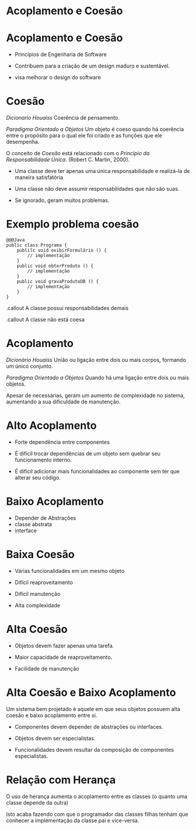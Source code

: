 <!SLIDE section center>
# Acoplamento e Coesão


<!SLIDE>
# Acoplamento e Coesão

* Princípios de Engenharia de Software

* Contribuem para a criação de um design maduro e sustentável.

* visa melhorar o design do software


<!SLIDE>
# Coesão

_Dicionario Houaiss_
Coerência de pensamento.

_Paradigma Orientado a Objetos_
Um objeto é coeso quando há coerência entre o propósito para o qual ele foi criado e as funções que ele desempenha.

O conceito de _Coesão_ está relacionado com o _Princípio da Responsabilidade Única_. 
(Robert C. Martin, 2000).

* Uma classe deve ter apenas  uma única responsabilidade e realizá-la de maneira satisfatória

* Uma classe não deve assumir responsabilidades que não são suas.

* Se ignorado, geram muitos problemas.



<!SLIDE>
# Exemplo problema coesão

    @@@Java
    public class Programa {
	    publilc void exibirFormulário () {
		    // implementação 
	    }
	    public void obterProduto () {
		    // implementação
	    }
	    public void gravaProdutoDB () {
		    // implementação
	    }
    }
    
    
.callout A classe possui responsabilidades demais

.callout A classe não está coesa





<!SLIDE>
# Acoplamento

_Dicionário Houaiss_
União ou ligação entre dois ou mais corpos, formando um único conjunto.

_Paradigma Orientado a Objetos_
Quando há uma ligação entre dois ou mais objetos.

Apesar de necessárias, geram um aumento de complexidade no sistema, aumentando a sua dificuldade de manutenção.



<!SLIDE>
# Alto Acoplamento

* Forte dependência entre componentes

* É difícil trocar dependências de um objeto sem quebrar seu funcionamento interno.

* É difícil adicionar mais funcionalidades ao componente sem ter que alterar seu código.


<!SLIDE>
# Baixo Acoplamento

* Depender de Abstrações
 * classe abstrata
 * interface


<!SLIDE>
# Baixa Coesão

* Várias funcionalidades em um mesmo objeto

* Difícil reaproveitamento

* Difícil manutenção

* Alta complexidade


<!SLIDE>
# Alta Coesão

* Objetos devem fazer apenas uma tarefa.

* Maior capacidade de reaproveitamento.

* Facilidade de manutenção


<!SLIDE>
# Alta Coesão e Baixo Acoplamento

Um sistema bem projetado é aquele em que seus objetos possuem alta coesão e baixo acoplamento entre si. 

* Componentes devem depender de abstrações ou interfaces.

* Objetos devem ser especialistas.

* Funcionalidades devem resultar da composição de componentes especialistas.


<!SLIDE>
# Relação com Herança

O uso de herança aumenta o acoplamento entre as classes (o quanto uma classe depende da outra)

Isto acaba fazendo com que o programador das classes filhas tenham que conhecer a implementação da classe pai e vice-versa.

